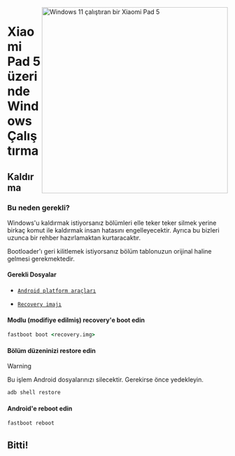 <img align="right" src="https://raw.githubusercontent.com/erdilS/Port-Windows-11-Xiaomi-Pad-5/main/nabu.png" width="425" alt="Windows 11 çalıştıran bir Xiaomi Pad 5">

# Xiaomi Pad 5 üzerinde Windows Çalıştırma

## Kaldırma

### Bu neden gerekli?

Windows'u kaldırmak istiyorsanız bölümleri elle teker teker silmek yerine birkaç komut ile kaldırmak insan hatasını engelleyecektir. Ayrıca bu bizleri uzunca bir rehber hazırlamaktan kurtaracaktır.

Bootloader'ı geri kilitlemek istiyorsanız bölüm tablonuzun orijinal haline gelmesi gerekmektedir.

#### Gerekli Dosyalar

- [```Android platform araçları```](https://developer.android.com/studio/releases/platform-tools)
  
- [```Recovery imajı```](https://github.com/ArKT-7/twrp_device_xiaomi_nabu/releases/tag/mod-win)

#### Modlu (modifiye edilmiş) recovery'e boot edin
```cmd
fastboot boot <recovery.img>
```

#### Bölüm düzeninizi restore edin
> [!Warning]
> Bu işlem Android dosyalarınızı silecektir. Gerekirse önce yedekleyin.
```cmd
adb shell restore
```

#### Android'e reboot edin
```cmd
fastboot reboot 
```

## Bitti!
